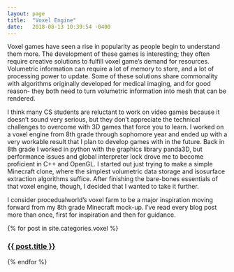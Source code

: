 ```yaml
---
layout: page
title:  "Voxel Engine"
date:   2018-08-13 10:39:54 -0400
---
```

<p>
	Voxel games have seen a rise in popularity as people begin to understand them more. The development of these games is interesting; they often require creative solutions to fulfill voxel game’s demand for resources. Volumetric information can require a lot of memory to store, and a lot of processing power to update. Some of these solutions share commonality with algorithms originally developed for medical imaging, and for good reason- they both need to turn volumetric information into mesh that can be rendered.
</p>
<p>
	I think many CS students are reluctant to work on video games because it doesn’t sound very serious, but they don’t appreciate the technical challenges to overcome with 3D games that force you to learn. I worked on a voxel engine from 8th grade through sophomore year and ended up with a very workable result that I plan to develop games with in the future. Back in 8th grade I worked in python with the graphics library panda3D, but performance issues and global interpreter lock drove me to become proficient in C++ and OpenGL. I started out just trying to make a simple Minecraft clone, where the simplest volumetric data storage and isosurface extraction algorithms suffice. After finishing the bare-bones essentials of that voxel engine, though, I decided that I wanted to take it further.
</p>
<p>
	I consider procedualworld’s voxel farm to be a major inspiration moving forward from my 8th grade Minecraft mock-up. I’ve read every blog post more than once, first for inspiration and then for guidance.
</p>

{% for post in site.categories.voxel %}
<h3><a href="{{ post.url }}">{{ post.title }}</a></h3>
{% endfor %}